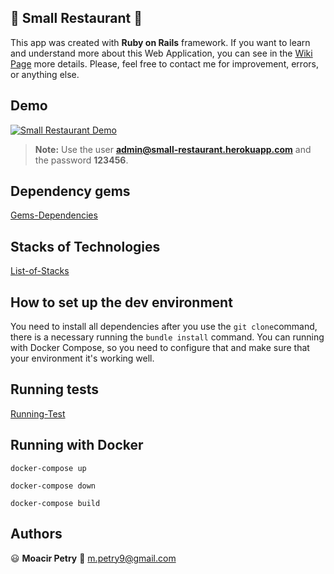 
## :fork_and_knife: Small Restaurant :fork_and_knife:

This app was created with **Ruby on Rails** framework. If you want to learn and understand more about this Web Application, you can see in the [Wiki Page](https://github.com/MoacirPetry/small-restaurant/wiki) more details. Please, feel free to contact me for improvement, errors, or anything else.

## Demo
[![Small Restaurant Demo](https://brand.heroku.com/static/media/heroku-logotype-horizontal.81c49462.svg)](http://small-restaurant.herokuapp.com/)

> **Note:** Use the user **admin@small-restaurant.herokuapp.com** and the password **123456**.

## Dependency gems

[Gems-Dependencies](https://github.com/MoacirPetry/small-restaurant/wiki/Gems-Dependencies)

## Stacks of Technologies
[List-of-Stacks](https://github.com/MoacirPetry/small-restaurant/wiki/List-of-Stacks)

## How to set up the dev environment

You need to install all dependencies after you use the `git clone`command, there is a necessary running the `bundle install` command.
You can running with Docker Compose, so you need to configure that and make sure that your environment it's working well.

## Running tests
[Running-Test](https://github.com/MoacirPetry/small-restaurant/wiki/Running-Test)

## Running with Docker

`docker-compose up`

`docker-compose down`

`docker-compose build`



## Authors

:smiley: **Moacir Petry** :email: [m.petry9@gmail.com](mailto:m.petry9@gmail.com)
